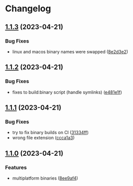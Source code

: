 # Changelog

## [1.1.3](https://github.com/alvancamp/telnet-relay/compare/v1.1.2...v1.1.3) (2023-04-21)


### Bug Fixes

* linux and macos binary names were swapped ([8e2d3e2](https://github.com/alvancamp/telnet-relay/commit/8e2d3e28bc7392b121f8fffe849d8defa27305ac))

## [1.1.2](https://github.com/alvancamp/telnet-relay/compare/v1.1.1...v1.1.2) (2023-04-21)


### Bug Fixes

* fixes to build:binary script (handle symlinks) ([e481e1f](https://github.com/alvancamp/telnet-relay/commit/e481e1f4bf2c4b2f49924d9d9f8749c067222810))

## [1.1.1](https://github.com/alvancamp/telnet-relay/compare/v1.1.0...v1.1.1) (2023-04-21)


### Bug Fixes

* try to fix binary builds on CI ([31334ff](https://github.com/alvancamp/telnet-relay/commit/31334ffc41027c526d610f338457e0097d549b33))
* wrong file extension ([ccca1a3](https://github.com/alvancamp/telnet-relay/commit/ccca1a31feef344b5a11a0a18f2a0f5e727d67b7))

## [1.1.0](https://github.com/alvancamp/telnet-relay/compare/v1.0.0...v1.1.0) (2023-04-21)


### Features

* multiplatform binaries ([8ee9af4](https://github.com/alvancamp/telnet-relay/commit/8ee9af4fbdd73009d35efab63c2e9727e9d02f72))
